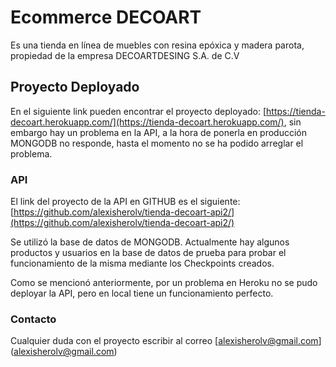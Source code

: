 # Ecommerce DECOART

Es una tienda en línea de muebles con resina epóxica y madera parota, propiedad de la empresa DECOARTDESING S.A. de C.V

## Proyecto Deployado

En el siguiente link pueden encontrar el proyecto deployado: [https://tienda-decoart.herokuapp.com/](https://tienda-decoart.herokuapp.com/), sin embargo hay un problema en la API, a la hora de ponerla en producción MONGODB no responde, hasta el momento no se ha podido arreglar el problema.

### API

El link del proyecto de la API en GITHUB es el siguiente: [https://github.com/alexisherolv/tienda-decoart-api2/](https://github.com/alexisherolv/tienda-decoart-api2/)

Se utilizó la base de datos de MONGODB. Actualmente hay algunos productos y usuarios en la base de datos de prueba para probar el funcionamiento de la misma mediante los Checkpoints creados.

Como se mencionó anteriormente, por un problema en Heroku no se pudo deployar la API, pero en local tiene un funcionamiento perfecto.

### Contacto

Cualquier duda con el proyecto escribir al correo [alexisherolv@gmail.com] (alexisherolv@gmail.com)